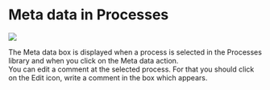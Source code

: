 Meta data in Processes
======================

![](processes-metadata.png)

The Meta data box is displayed when a process is selected in the Processes library and when you click on the Meta data action.\
You can edit a comment at the selected process. For that you should click on the Edit icon, write a comment in the box which appears.

